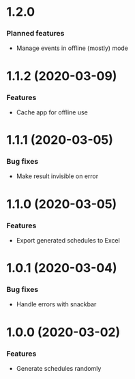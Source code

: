 # 1.2.0

### Planned features

- Manage events in offline (mostly) mode

# 1.1.2 (2020-03-09)

### Features

- Cache app for offline use

# 1.1.1 (2020-03-05)

### Bug fixes

- Make result invisible on error

# 1.1.0 (2020-03-05)

### Features

- Export generated schedules to Excel

# 1.0.1 (2020-03-04)

### Bug fixes

- Handle errors with snackbar

# 1.0.0 (2020-03-02)

### Features

- Generate schedules randomly
